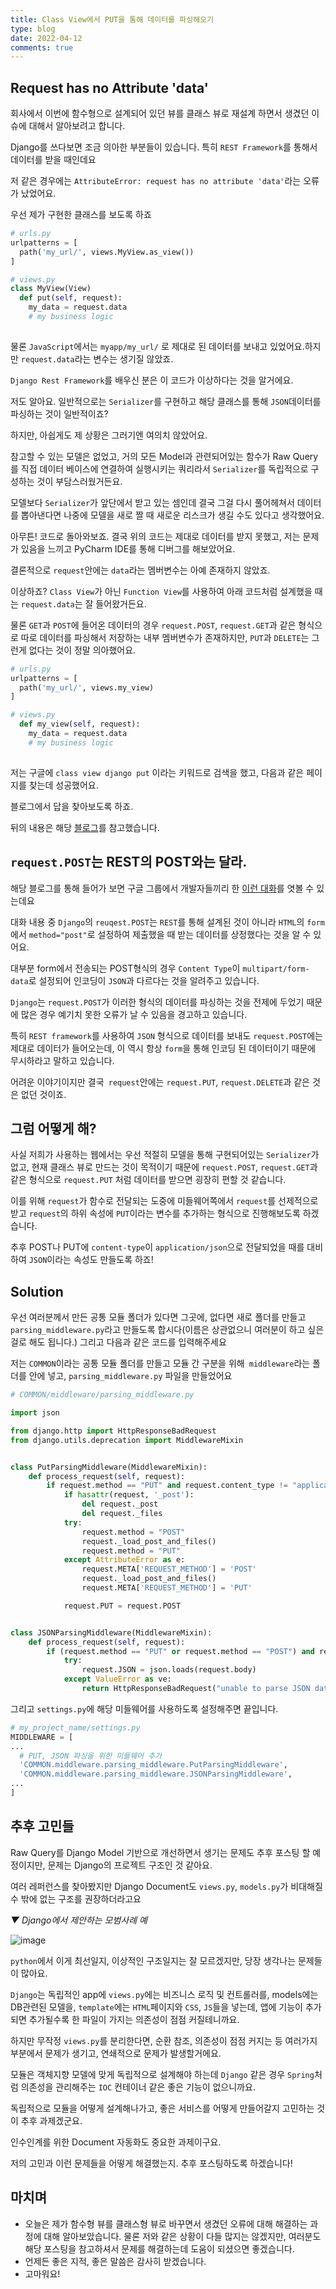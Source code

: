 ```yaml
---
title: Class View에서 PUT을 통해 데이터를 파싱해오기
type: blog
date: 2022-04-12
comments: true
---
```


## Request has no Attribute 'data'
회사에서 이번에 함수형으로 설계되어 있던 뷰를 클래스 뷰로 재설계 하면서 생겼던 이슈에 대해서 알아보려고 합니다. 

Django를 쓰다보면 조금 의아한 부분들이 있습니다. 특히 `REST Framework`를 통해서 데이터를 받을 때인데요

저 같은 경우에는 `AttributeError: request has no attribute 'data'`라는 오류가 났었어요. 

우선 제가 구현한 클래스를 보도록 하죠

```python
# urls.py
urlpatterns = [
  path('my_url/', views.MyView.as_view())
]

# views.py 
class MyView(View)
  def put(self, request):
    my_data = request.data
    # my business logic
    
```

물론 `JavaScript`에서는 `myapp/my_url/` 로 제대로 된 데이터를 보내고 있었어요.하지만 `request.data`라는 변수는 생기질 않았죠. 

`Django Rest Framework`를 배우신 분은 이 코드가 이상하다는 것을 알거에요.

저도 알아요. 일반적으로는 `Serializer`를 구현하고 해당 클래스를 통해 `JSON`데이터를 파싱하는 것이 일반적이죠?

하지만, 아쉽게도 제 상황은 그러기엔 여의치 않았어요. 

참고할 수 있는  모델은 없었고, 거의 모든 Model과 관련되어있는 함수가 Raw Query를 직접 데이터 베이스에 연결하여 실행시키는 쿼리라서 `Serializer`를 독립적으로 구성하는 것이 부담스러웠거든요. 

모델보다 `Serializer`가 앞단에서 받고 있는 셈인데 결국 그걸 다시 풀어헤쳐서 데이터를 뽑아낸다면 나중에 모델을 새로 짤 때 새로운 리스크가 생길 수도 있다고 생각했어요.


아무튼! 코드로 돌아와보죠. 결국 위의 코드는 제대로 데이터를 받지 못했고, 저는 문제가 있음을 느끼고 PyCharm IDE를 통해 디버그를 해보았어요.

결론적으로 `request`안에는 `data`라는 멤버변수는 아예 존재하지 않았죠.

이상하죠? `Class View`가 아닌 `Function View`를 사용하여 아래 코드처럼 설계했을 때는 `request.data`는 잘 들어왔거든요.

물론 `GET`과 `POST`에 들어온 데이터의 경우 `request.POST`, `request.GET`과 같은 형식으로 따로 데이터를 파싱해서 저장하는 내부 멤버변수가 존재하지만, `PUT`과 `DELETE`는 그런게 없다는 것이 정말 의아했어요.

```python
# urls.py
urlpatterns = [
  path('my_url/', views.my_view)
]

# views.py 
  def my_view(self, request):
    my_data = request.data
    # my business logic
    
```
저는 구글에 `class view django put` 이라는 키워드로 검색을 했고, 다음과 같은 페이지를 찾는데 성공했어요.
 
블로그에서 답을 찾아보도록 하죠.

뒤의 내용은 해당 [블로그](https://thihara.github.io/Django-Req-Parsing/)를 참고했습니다.


## `request.POST`는 REST의 POST와는 달라.

해당 블로그를 통해 들어가 보면 구글 그룹에서 개발자들끼리 한 [이런 대화](https://groups.google.com/g/django-developers/c/dxI4qVzrBY4/m/m_9IiNk_p7UJ)를 엿볼 수 있는데요

대화 내용 중 `Django`의 `reuqest.POST`는 `REST`를 통해 설계된 것이 아니라 `HTML`의 `form`에서 `method="post"`로 설정하여 제출했을 때 받는 데이터를 상정했다는 것을 알 수 있어요.

대부분 form에서 전송되는 POST형식의 경우 `Content Type`이 `multipart/form-data`로 설정되어 인코딩이 `JSON`과 다르다는 것을 알려주고 있습니다.

`Django`는 `request.POST`가 이러한 형식의 데이터를 파싱하는 것을 전제에 두었기 때문에 많은 경우 예기치 못한 오류가 날 수 있음을 경고하고 있습니다.

특히 `REST framework`를 사용하여 `JSON` 형식으로 데이터를 보내도 `request.POST`에는 제대로 데이터가 들어오는데, 이 역시 항상 `form`을 통해 인코딩 된 데이터이기 때문에 무시하라고 말하고 있습니다.

어려운 이야기이지만 결국` request`안에는 `request.PUT`, `request.DELETE`과 같은 것은 없던 것이죠.

## 그럼 어떻게 해?

사실 저희가 사용하는 웹에서는 우선 적절히 모델을 통해 구현되어있는 `Serializer`가 없고, 현재 클래스 뷰로 만드는 것이 목적이기 때문에 `request.POST`, `request.GET`과 같은 형식으로 `request.PUT` 처럼 데이터를 받으면 굉장히 편할 것 같습니다.

이를 위해 `request`가 함수로 전달되는 도중에 미들웨어쪽에서 `request`를 선제적으로 받고 `request`의 하위 속성에 `PUT`이라는 변수를 추가하는 형식으로 진행해보도록 하겠습니다.

추후 POST나 PUT에 `content-type`이 `application/json`으로 전달되었을 때를 대비하여 `JSON`이라는 속성도 만들도록 하죠!

## Solution

우선 여러분께서 만든 공통 모듈 폴더가 있다면 그곳에, 없다면 새로 폴더를 만들고 `parsing_middleware.py`라고 만들도록 합시다(이름은 상관없으니 여러분이 하고 싶은걸로 해도 됩니다.)
그리고 다음과 같은 코드를 입력해주세요

저는 `COMMON`이라는 공통 모듈 폴더를 만들고 모듈 간 구분을 위해` middleware`라는 폴더를 안에 넣고, `parsing_middleware.py` 파일을 만들었어요
```python
# COMMON/middleware/parsing_middleware.py

import json

from django.http import HttpResponseBadRequest
from django.utils.deprecation import MiddlewareMixin


class PutParsingMiddleware(MiddlewareMixin):
    def process_request(self, request):
        if request.method == "PUT" and request.content_type != "application/json":
            if hasattr(request, '_post'):
                del request._post
                del request._files
            try:
                request.method = "POST"
                request._load_post_and_files()
                request.method = "PUT"
            except AttributeError as e:
                request.META['REQUEST_METHOD'] = 'POST'
                request._load_post_and_files()
                request.META['REQUEST_METHOD'] = 'PUT'

            request.PUT = request.POST


class JSONParsingMiddleware(MiddlewareMixin):
    def process_request(self, request):
        if (request.method == "PUT" or request.method == "POST") and request.content_type == "application/json":
            try:
                request.JSON = json.loads(request.body)
            except ValueError as ve:
                return HttpResponseBadRequest("unable to parse JSON data. Error : {0}".format(ve))
```

그리고 `settings.py`에 해당 미들웨어를 사용하도록 설정해주면 끝입니다.

```python
# my_project_name/settings.py
MIDDLEWARE = [
...
  # PUT, JSON 파싱을 위한 미들웨어 추가
  'COMMON.middleware.parsing_middleware.PutParsingMiddleware',
  'COMMON.middleware.parsing_middleware.JSONParsingMiddleware',
...
]
```


## 추후 고민들

Raw Query를 Django Model 기반으로 개선하면서 생기는 문제도 추후 포스팅 할 예정이지만, 문제는 Django의 프로젝트 구조인 것 같아요.

여러 레퍼런스를 찾아봤지만 Django Document도 `views.py`, `models.py`가 비대해질 수 밖에 없는 구조를 권장하더라고요

_▼ Django에서 제안하는 모범사례 예_

![image](https://user-images.githubusercontent.com/59782504/163424387-9d327726-249a-4212-9089-053b6ef04825.png)

`python`에서 이게 최선일지, 이상적인 구조일지는 잘 모르겠지만, 당장 생각나는 문제들이 많아요.

`Django`는 독립적인 app에 `views.py`에는 비즈니스 로직 및 컨트롤러를, models에는 DB관련된 모델을, `template`에는 `HTML`페이지와 `CSS`, `JS`들을 넣는데, 앱에 기능이 추가되면 추가될수록 한 파일이 가지는 의존성이 점점 커질테니까요.

하지만 무작정 `views.py`를 분리한다면, 순환 참조, 의존성이 점점 커지는 등 여러가지 부분에서 문제가 생기고, 연쇄적으로 문제가 발생할거에요.

모듈은 객체지향 모델에 맞게 독립적으로 설계해야 하는데 `Django` 같은 경우 `Spring`처럼 의존성을 관리해주는 `IOC` 컨테이너 같은 좋은 기능이 없으니까요.

독립적으로 모듈을 어떻게 설계해나가고, 좋은 서비스를 어떻게 만들어갈지 고민하는 것이 추후 과제겠군요.

인수인계를 위한 Document 자동화도 중요한 과제이구요.

저의 고민과 이런 문제들을 어떻게 해결했는지. 추후 포스팅하도록 하겠습니다!

## 마치며

- 오늘은 제가 함수형 뷰를 클래스형 뷰로 바꾸면서 생겼던 오류에 대해 해결하는 과정에 대해 알아보았습니다. 물론 저와 같은 상황이 다들 많지는 않겠지만, 여러분도 해당 포스팅을 참고하셔서 문제를 해결하는데 도움이 되셨으면 좋겠습니다.
- 언제든 좋은 지적, 좋은 말씀은 감사히 받겠습니다.
- 고마워요!

